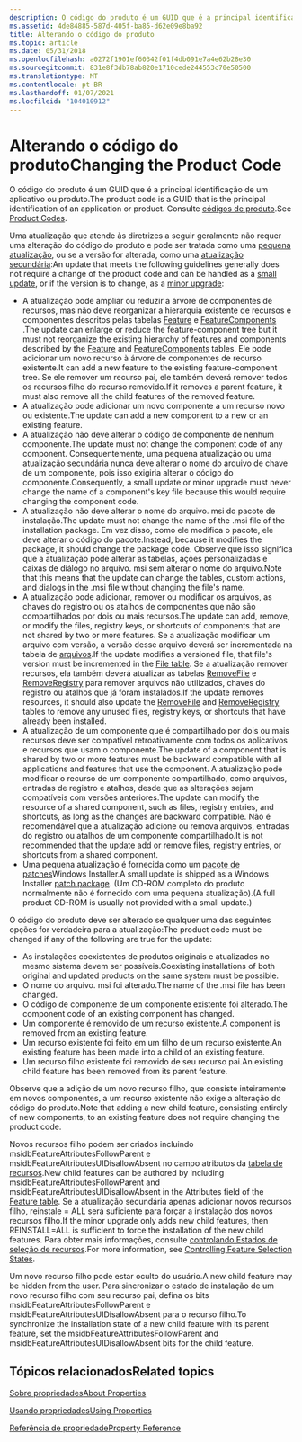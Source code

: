 ```yaml
---
description: O código do produto é um GUID que é a principal identificação de um aplicativo ou produto. Consulte códigos de produto.
ms.assetid: 4de84885-587d-405f-ba85-d62e09e8ba92
title: Alterando o código do produto
ms.topic: article
ms.date: 05/31/2018
ms.openlocfilehash: a0272f1901ef60342f01f4db091e7a4e62b28e30
ms.sourcegitcommit: 831e8f3db78ab820e1710cede244553c70e50500
ms.translationtype: MT
ms.contentlocale: pt-BR
ms.lasthandoff: 01/07/2021
ms.locfileid: "104010912"
---
```

# <a name="changing-the-product-code"></a><span data-ttu-id="315cb-104">Alterando o código do produto</span><span class="sxs-lookup"><span data-stu-id="315cb-104">Changing the Product Code</span></span>

<span data-ttu-id="315cb-105">O código do produto é um GUID que é a principal identificação de um aplicativo ou produto.</span><span class="sxs-lookup"><span data-stu-id="315cb-105">The product code is a GUID that is the principal identification of an application or product.</span></span> <span data-ttu-id="315cb-106">Consulte [códigos de produto](product-codes.md).</span><span class="sxs-lookup"><span data-stu-id="315cb-106">See [Product Codes](product-codes.md).</span></span>

<span data-ttu-id="315cb-107">Uma atualização que atende às diretrizes a seguir geralmente não requer uma alteração do código do produto e pode ser tratada como uma [pequena atualização](small-updates.md), ou se a versão for alterada, como uma [atualização secundária](minor-upgrades.md):</span><span class="sxs-lookup"><span data-stu-id="315cb-107">An update that meets the following guidelines generally does not require a change of the product code and can be handled as a [small update](small-updates.md), or if the version is to change, as a [minor upgrade](minor-upgrades.md):</span></span>

-   <span data-ttu-id="315cb-108">A atualização pode ampliar ou reduzir a árvore de componentes de recursos, mas não deve reorganizar a hierarquia existente de recursos e componentes descritos pelas tabelas [Feature](feature-table.md) e [FeatureComponents](featurecomponents-table.md) .</span><span class="sxs-lookup"><span data-stu-id="315cb-108">The update can enlarge or reduce the feature-component tree but it must not reorganize the existing hierarchy of features and components described by the [Feature](feature-table.md) and [FeatureComponents](featurecomponents-table.md) tables.</span></span> <span data-ttu-id="315cb-109">Ele pode adicionar um novo recurso à árvore de componentes de recurso existente.</span><span class="sxs-lookup"><span data-stu-id="315cb-109">It can add a new feature to the existing feature-component tree.</span></span> <span data-ttu-id="315cb-110">Se ele remover um recurso pai, ele também deverá remover todos os recursos filho do recurso removido.</span><span class="sxs-lookup"><span data-stu-id="315cb-110">If it removes a parent feature, it must also remove all the child features of the removed feature.</span></span>
-   <span data-ttu-id="315cb-111">A atualização pode adicionar um novo componente a um recurso novo ou existente.</span><span class="sxs-lookup"><span data-stu-id="315cb-111">The update can add a new component to a new or an existing feature.</span></span>
-   <span data-ttu-id="315cb-112">A atualização não deve alterar o código de componente de nenhum componente.</span><span class="sxs-lookup"><span data-stu-id="315cb-112">The update must not change the component code of any component.</span></span> <span data-ttu-id="315cb-113">Consequentemente, uma pequena atualização ou uma atualização secundária nunca deve alterar o nome do arquivo de chave de um componente, pois isso exigiria alterar o código do componente.</span><span class="sxs-lookup"><span data-stu-id="315cb-113">Consequently, a small update or minor upgrade must never change the name of a component's key file because this would require changing the component code.</span></span>
-   <span data-ttu-id="315cb-114">A atualização não deve alterar o nome do arquivo. msi do pacote de instalação.</span><span class="sxs-lookup"><span data-stu-id="315cb-114">The update must not change the name of the .msi file of the installation package.</span></span> <span data-ttu-id="315cb-115">Em vez disso, como ele modifica o pacote, ele deve alterar o código do pacote.</span><span class="sxs-lookup"><span data-stu-id="315cb-115">Instead, because it modifies the package, it should change the package code.</span></span> <span data-ttu-id="315cb-116">Observe que isso significa que a atualização pode alterar as tabelas, ações personalizadas e caixas de diálogo no arquivo. msi sem alterar o nome do arquivo.</span><span class="sxs-lookup"><span data-stu-id="315cb-116">Note that this means that the update can change the tables, custom actions, and dialogs in the .msi file without changing the file's name.</span></span>
-   <span data-ttu-id="315cb-117">A atualização pode adicionar, remover ou modificar os arquivos, as chaves do registro ou os atalhos de componentes que não são compartilhados por dois ou mais recursos.</span><span class="sxs-lookup"><span data-stu-id="315cb-117">The update can add, remove, or modify the files, registry keys, or shortcuts of components that are not shared by two or more features.</span></span> <span data-ttu-id="315cb-118">Se a atualização modificar um arquivo com versão, a versão desse arquivo deverá ser incrementada na tabela de [arquivos](file-table.md).</span><span class="sxs-lookup"><span data-stu-id="315cb-118">If the update modifies a versioned file, that file's version must be incremented in the [File table](file-table.md).</span></span> <span data-ttu-id="315cb-119">Se a atualização remover recursos, ela também deverá atualizar as tabelas [RemoveFile](removefile-table.md) e [RemoveRegistry](removeregistry-table.md) para remover arquivos não utilizados, chaves do registro ou atalhos que já foram instalados.</span><span class="sxs-lookup"><span data-stu-id="315cb-119">If the update removes resources, it should also update the [RemoveFile](removefile-table.md) and [RemoveRegistry](removeregistry-table.md) tables to remove any unused files, registry keys, or shortcuts that have already been installed.</span></span>
-   <span data-ttu-id="315cb-120">A atualização de um componente que é compartilhado por dois ou mais recursos deve ser compatível retroativamente com todos os aplicativos e recursos que usam o componente.</span><span class="sxs-lookup"><span data-stu-id="315cb-120">The update of a component that is shared by two or more features must be backward compatible with all applications and features that use the component.</span></span> <span data-ttu-id="315cb-121">A atualização pode modificar o recurso de um componente compartilhado, como arquivos, entradas de registro e atalhos, desde que as alterações sejam compatíveis com versões anteriores.</span><span class="sxs-lookup"><span data-stu-id="315cb-121">The update can modify the resource of a shared component, such as files, registry entries, and shortcuts, as long as the changes are backward compatible.</span></span> <span data-ttu-id="315cb-122">Não é recomendável que a atualização adicione ou remova arquivos, entradas do registro ou atalhos de um componente compartilhado.</span><span class="sxs-lookup"><span data-stu-id="315cb-122">It is not recommended that the update add or remove files, registry entries, or shortcuts from a shared component.</span></span>
-   <span data-ttu-id="315cb-123">Uma pequena atualização é fornecida como um [pacote de patches](patch-packages.md)Windows Installer.</span><span class="sxs-lookup"><span data-stu-id="315cb-123">A small update is shipped as a Windows Installer [patch package](patch-packages.md).</span></span> <span data-ttu-id="315cb-124">(Um CD-ROM completo do produto normalmente não é fornecido com uma pequena atualização).</span><span class="sxs-lookup"><span data-stu-id="315cb-124">(A full product CD-ROM is usually not provided with a small update.)</span></span>

<span data-ttu-id="315cb-125">O código do produto deve ser alterado se qualquer uma das seguintes opções for verdadeira para a atualização:</span><span class="sxs-lookup"><span data-stu-id="315cb-125">The product code must be changed if any of the following are true for the update:</span></span>

-   <span data-ttu-id="315cb-126">As instalações coexistentes de produtos originais e atualizados no mesmo sistema devem ser possíveis.</span><span class="sxs-lookup"><span data-stu-id="315cb-126">Coexisting installations of both original and updated products on the same system must be possible.</span></span>
-   <span data-ttu-id="315cb-127">O nome do arquivo. msi foi alterado.</span><span class="sxs-lookup"><span data-stu-id="315cb-127">The name of the .msi file has been changed.</span></span>
-   <span data-ttu-id="315cb-128">O código de componente de um componente existente foi alterado.</span><span class="sxs-lookup"><span data-stu-id="315cb-128">The component code of an existing component has changed.</span></span>
-   <span data-ttu-id="315cb-129">Um componente é removido de um recurso existente.</span><span class="sxs-lookup"><span data-stu-id="315cb-129">A component is removed from an existing feature.</span></span>
-   <span data-ttu-id="315cb-130">Um recurso existente foi feito em um filho de um recurso existente.</span><span class="sxs-lookup"><span data-stu-id="315cb-130">An existing feature has been made into a child of an existing feature.</span></span>
-   <span data-ttu-id="315cb-131">Um recurso filho existente foi removido de seu recurso pai.</span><span class="sxs-lookup"><span data-stu-id="315cb-131">An existing child feature has been removed from its parent feature.</span></span>

<span data-ttu-id="315cb-132">Observe que a adição de um novo recurso filho, que consiste inteiramente em novos componentes, a um recurso existente não exige a alteração do código do produto.</span><span class="sxs-lookup"><span data-stu-id="315cb-132">Note that adding a new child feature, consisting entirely of new components, to an existing feature does not require changing the product code.</span></span>

<span data-ttu-id="315cb-133">Novos recursos filho podem ser criados incluindo msidbFeatureAttributesFollowParent e msidbFeatureAttributesUIDisallowAbsent no campo atributos da [tabela de recursos](feature-table.md).</span><span class="sxs-lookup"><span data-stu-id="315cb-133">New child features can be authored by including msidbFeatureAttributesFollowParent and msidbFeatureAttributesUIDisallowAbsent in the Attributes field of the [Feature table](feature-table.md).</span></span> <span data-ttu-id="315cb-134">Se a atualização secundária apenas adicionar novos recursos filho, reinstale = ALL será suficiente para forçar a instalação dos novos recursos filho.</span><span class="sxs-lookup"><span data-stu-id="315cb-134">If the minor upgrade only adds new child features, then REINSTALL=ALL is sufficient to force the installation of the new child features.</span></span> <span data-ttu-id="315cb-135">Para obter mais informações, consulte [controlando Estados de seleção de recursos](controlling-feature-selection-states.md).</span><span class="sxs-lookup"><span data-stu-id="315cb-135">For more information, see [Controlling Feature Selection States](controlling-feature-selection-states.md).</span></span>

<span data-ttu-id="315cb-136">Um novo recurso filho pode estar oculto do usuário.</span><span class="sxs-lookup"><span data-stu-id="315cb-136">A new child feature may be hidden from the user.</span></span> <span data-ttu-id="315cb-137">Para sincronizar o estado de instalação de um novo recurso filho com seu recurso pai, defina os bits msidbFeatureAttributesFollowParent e msidbFeatureAttributesUIDisallowAbsent para o recurso filho.</span><span class="sxs-lookup"><span data-stu-id="315cb-137">To synchronize the installation state of a new child feature with its parent feature, set the msidbFeatureAttributesFollowParent and msidbFeatureAttributesUIDisallowAbsent bits for the child feature.</span></span>

## <a name="related-topics"></a><span data-ttu-id="315cb-138">Tópicos relacionados</span><span class="sxs-lookup"><span data-stu-id="315cb-138">Related topics</span></span>

<dl> <dt>

[<span data-ttu-id="315cb-139">Sobre propriedades</span><span class="sxs-lookup"><span data-stu-id="315cb-139">About Properties</span></span>](about-properties.md)
</dt> <dt>

[<span data-ttu-id="315cb-140">Usando propriedades</span><span class="sxs-lookup"><span data-stu-id="315cb-140">Using Properties</span></span>](using-properties.md)
</dt> <dt>

[<span data-ttu-id="315cb-141">Referência de propriedade</span><span class="sxs-lookup"><span data-stu-id="315cb-141">Property Reference</span></span>](property-reference.md)
</dt> </dl>

 

 



